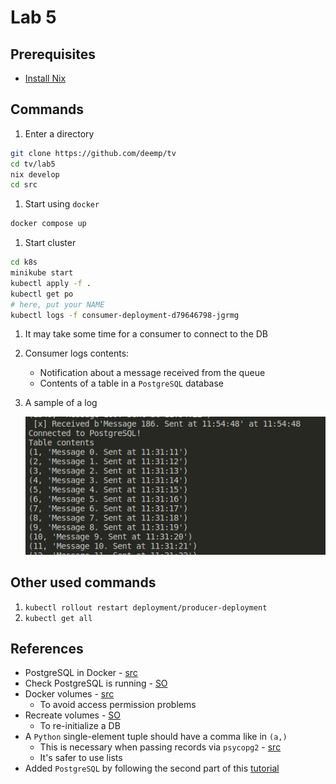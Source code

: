 # Lab 5

## Prerequisites

- [Install Nix](https://github.com/deemp/flakes/blob/main/README/NixPrerequisites.md#install-nix)

## Commands

1. Enter a directory

```sh
git clone https://github.com/deemp/tv
cd tv/lab5
nix develop
cd src
```

1. Start using `docker`

```sh
docker compose up
```

1. Start cluster

```sh
cd k8s
minikube start
kubectl apply -f .
kubectl get po
# here, put your NAME
kubectl logs -f consumer-deployment-d79646798-jgrmg
```

1. It may take some time for a consumer to connect to the DB

1. Consumer logs contents:
   - Notification about a message received from the queue
   - Contents of a table in a `PostgreSQL` database

1. A sample of a log

    ![log](README/log.png)

## Other used commands

1. `kubectl rollout restart deployment/producer-deployment`
2. `kubectl get all`

## References

- PostgreSQL in Docker - [src](https://towardsdatascience.com/how-to-run-postgresql-and-pgadmin-using-docker-3a6a8ae918b5)
- Check PostgreSQL is running - [SO](https://stackoverflow.com/a/48648959)
- Docker volumes - [src](https://github.com/docker-library/rabbitmq/issues/530#issuecomment-1012985283)
  - To avoid access permission problems
- Recreate volumes - [SO](https://stackoverflow.com/a/67971684)
  - To re-initialize a DB
- A `Python` single-element tuple should have a comma like in `(a,)`
  - This is necessary when passing records via `psycopg2` - [src](https://www.psycopg.org/docs/usage.html#passing-parameters-to-sql-queries)
  - It's safer to use lists
- Added `PostgreSQL` by following the second part of this [tutorial](https://phoenixnap.com/kb/postgresql-kubernetes)